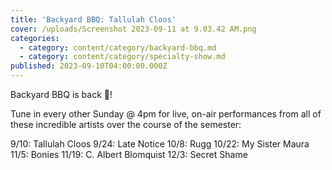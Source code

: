```yaml
---
title: 'Backyard BBQ: Tallulah Cloos'
cover: /uploads/Screenshot 2023-09-11 at 9.03.42 AM.png
categories:
  - category: content/category/backyard-bbq.md
  - category: content/category/specialty-show.md
published: 2023-09-10T04:00:00.000Z
---
```


Backyard BBQ is back 🍖!

Tune in every other Sunday @ 4pm for live, on-air performances from all of these incredible artists over the course of the semester:

9/10: Tallulah Cloos
9/24: Late Notice
10/8: Rugg
10/22: My Sister Maura
11/5: Bonies
11/19: C. Albert Blomquist
12/3: Secret Shame
